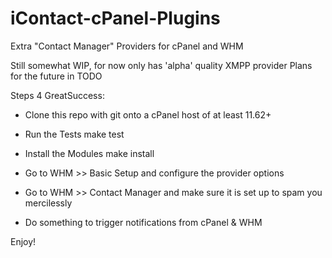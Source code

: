 # iContact-cPanel-Plugins
Extra "Contact Manager" Providers for cPanel and WHM

Still somewhat WIP, for now only has 'alpha' quality XMPP provider
Plans for the future in TODO

Steps 4 GreatSuccess:
* Clone this repo with git onto a cPanel host of at least 11.62+
* Run the Tests
    make test

* Install the Modules
    make install

* Go to WHM >> Basic Setup and configure the provider options
* Go to WHM >> Contact Manager and make sure it is set up to spam you mercilessly
* Do something to trigger notifications from cPanel & WHM

Enjoy!
